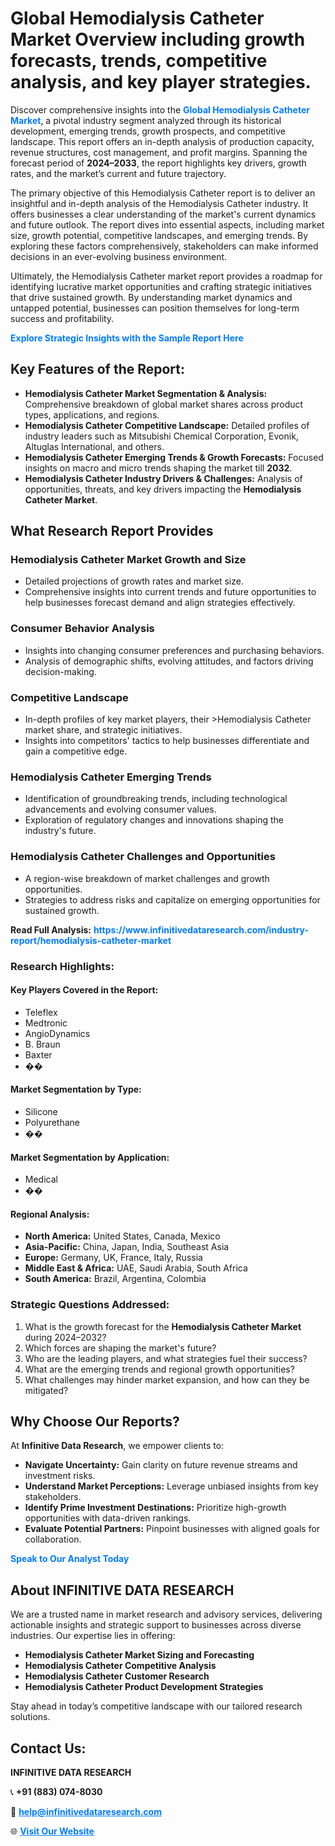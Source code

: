 <h1>Global Hemodialysis Catheter Market Overview including growth forecasts, trends, competitive analysis, and key player strategies.</h1>
<p>
Discover comprehensive insights into the 
<a href="https://www.infinitivedataresearch.com/industry-report/hemodialysis-catheter-market" rel="dofollow" style="color: #007BFF; text-decoration: none;"><strong>Global Hemodialysis Catheter Market</strong></a>, a pivotal industry segment analyzed through its historical development, emerging trends, growth prospects, and competitive landscape. This report offers an in-depth analysis of production capacity, revenue structures, cost management, and profit margins. Spanning the forecast period of <strong>2024–2033</strong>, the report highlights key drivers, growth rates, and the market’s current and future trajectory.
</p>
<p>
The primary objective of this Hemodialysis Catheter report is to deliver an insightful and in-depth analysis of the Hemodialysis Catheter industry. It offers businesses a clear understanding of the market's current dynamics and future outlook. The report dives into essential aspects, including market size, growth potential, competitive landscapes, and emerging trends. By exploring these factors comprehensively, stakeholders can make informed decisions in an ever-evolving business environment.
</p>
<p>
Ultimately, the Hemodialysis Catheter market report provides a roadmap for identifying lucrative market opportunities and crafting strategic initiatives that drive sustained growth. By understanding market dynamics and untapped potential, businesses can position themselves for long-term success and profitability.
</p>
<p>
<a href="https://www.infinitivedataresearch.com/request-sample/reportId=109807" style="color: #007BFF; text-decoration: none;"><strong>Explore Strategic Insights with the Sample Report Here</strong></a>
</p>

<h2>Key Features of the Report:</h2>
<ul>
<li><strong>Hemodialysis Catheter Market Segmentation & Analysis:</strong> Comprehensive breakdown of global market shares across product types, applications, and regions.</li>
<li><strong>Hemodialysis Catheter Competitive Landscape:</strong> Detailed profiles of industry leaders such as Mitsubishi Chemical Corporation, Evonik, Altuglas International, and others.</li>
<li><strong>Hemodialysis Catheter Emerging Trends & Growth Forecasts:</strong> Focused insights on macro and micro trends shaping the market till <strong>2032</strong>.</li>
<li><strong>Hemodialysis Catheter Industry Drivers & Challenges:</strong> Analysis of opportunities, threats, and key drivers impacting the <strong>Hemodialysis Catheter Market</strong>.</li>
</ul>

<h2>What Research Report Provides</h2>
<h3>Hemodialysis Catheter Market Growth and Size</h3>
<ul>
<li>Detailed projections of growth rates and market size.</li>
<li>Comprehensive insights into current trends and future opportunities to help businesses forecast demand and align strategies effectively.</li>
</ul>

<h3>Consumer Behavior Analysis</h3>
<ul>
<li>Insights into changing consumer preferences and purchasing behaviors.</li>
<li>Analysis of demographic shifts, evolving attitudes, and factors driving decision-making.</li>
</ul>

<h3>Competitive Landscape</h3>
<ul>
<li>In-depth profiles of key market players, their >Hemodialysis Catheter market share, and strategic initiatives.</li>
<li>Insights into competitors' tactics to help businesses differentiate and gain a competitive edge.</li>
</ul>

<h3>Hemodialysis Catheter Emerging Trends</h3>
<ul>
<li>Identification of groundbreaking trends, including technological advancements and evolving consumer values.</li>
<li>Exploration of regulatory changes and innovations shaping the industry's future.</li>
</ul>

<h3>Hemodialysis Catheter Challenges and Opportunities</h3>
<ul>
<li>A region-wise breakdown of market challenges and growth opportunities.</li>
<li>Strategies to address risks and capitalize on emerging opportunities for sustained growth.</li>
</ul>
<p><strong>Read Full Analysis:</strong> <a href="https://www.infinitivedataresearch.com/industry-report/hemodialysis-catheter-market" rel="dofollow" style="color: #007BFF; text-decoration: none;"><strong>https://www.infinitivedataresearch.com/industry-report/hemodialysis-catheter-market</strong></a></p>
<h3>Research Highlights:</h3>
<h4>Key Players Covered in the Report:</h4>
<ul><li>Teleflex</li><li>Medtronic</li><li>AngioDynamics</li><li>B. Braun</li><li>Baxter</li><li>��</li></ul>
<h4>Market Segmentation by Type:</h4>
<ul><li>Silicone</li><li>Polyurethane</li><li>��</li></ul>
<h4>Market Segmentation by Application:</h4>
<ul><li>Medical</li><li>��</li></ul>

<h4>Regional Analysis:</h4>
<ul>
<li><strong>North America:</strong> United States, Canada, Mexico</li>
<li><strong>Asia-Pacific:</strong> China, Japan, India, Southeast Asia</li>
<li><strong>Europe:</strong> Germany, UK, France, Italy, Russia</li>
<li><strong>Middle East & Africa:</strong> UAE, Saudi Arabia, South Africa</li>
<li><strong>South America:</strong> Brazil, Argentina, Colombia</li>
</ul>

<h3>Strategic Questions Addressed:</h3>
<ol>
<li>What is the growth forecast for the <strong>Hemodialysis Catheter Market</strong> during 2024–2032?</li>
<li>Which forces are shaping the market's future?</li>
<li>Who are the leading players, and what strategies fuel their success?</li>
<li>What are the emerging trends and regional growth opportunities?</li>
<li>What challenges may hinder market expansion, and how can they be mitigated?</li>
</ol>

<h2>Why Choose Our Reports?</h2>
<p>At <strong>Infinitive Data Research</strong>, we empower clients to:</p>
<ul>
<li><strong>Navigate Uncertainty:</strong> Gain clarity on future revenue streams and investment risks.</li>
<li><strong>Understand Market Perceptions:</strong> Leverage unbiased insights from key stakeholders.</li>
<li><strong>Identify Prime Investment Destinations:</strong> Prioritize high-growth opportunities with data-driven rankings.</li>
<li><strong>Evaluate Potential Partners:</strong> Pinpoint businesses with aligned goals for collaboration.</li>
</ul>
<p><a href="https://www.infinitivedataresearch.com/industry-report/hemodialysis-catheter-market" rel="dofollow" style="color: #007BFF; text-decoration: none;"><strong>Speak to Our Analyst Today</strong></a></p>

<h2>About INFINITIVE DATA RESEARCH</h2>
<p>We are a trusted name in market research and advisory services, delivering actionable insights and strategic support to businesses across diverse industries. Our expertise lies in offering:</p>
<ul>
<li><strong>Hemodialysis Catheter Market Sizing and Forecasting</strong></li>
<li><strong>Hemodialysis Catheter Competitive Analysis</strong></li>
<li><strong>Hemodialysis Catheter Customer Research</strong></li>
<li><strong>Hemodialysis Catheter Product Development Strategies</strong></li>
</ul>
<p>Stay ahead in today’s competitive landscape with our tailored research solutions.</p>

<h2>Contact Us:</h2>
<p><strong>INFINITIVE DATA RESEARCH</strong></p>
<p>📞 <strong>+91 (883) 074-8030</strong></p>
<p>📧 <strong><a href="mailto:help@infinitivedataresearch.com" style="color: #007BFF;">help@infinitivedataresearch.com</a></strong></p>
<p>🌐 <strong><a href="https://www.infinitivedataresearch.com" rel="dofollow" style="color: #007BFF;">Visit Our Website</a></strong></p>